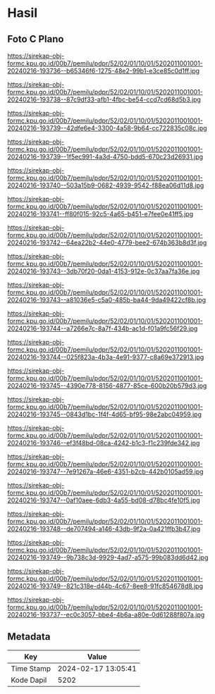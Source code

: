 # Hasil

## Foto C Plano

https://sirekap-obj-formc.kpu.go.id/00b7/pemilu/pdpr/52/02/01/10/01/5202011001001-20240216-193736--b65346f6-1275-48e2-99b1-e3ce85c0d1ff.jpg

https://sirekap-obj-formc.kpu.go.id/00b7/pemilu/pdpr/52/02/01/10/01/5202011001001-20240216-193738--87c9df33-afb1-4fbc-be54-ccd7cd68d5b3.jpg

https://sirekap-obj-formc.kpu.go.id/00b7/pemilu/pdpr/52/02/01/10/01/5202011001001-20240216-193739--42dfe6e4-3300-4a58-9b64-cc722835c08c.jpg

https://sirekap-obj-formc.kpu.go.id/00b7/pemilu/pdpr/52/02/01/10/01/5202011001001-20240216-193739--1f5ec991-4a3d-4750-bdd5-670c23d26931.jpg

https://sirekap-obj-formc.kpu.go.id/00b7/pemilu/pdpr/52/02/01/10/01/5202011001001-20240216-193740--503a15b9-0682-4939-9542-f88ea06d11d8.jpg

https://sirekap-obj-formc.kpu.go.id/00b7/pemilu/pdpr/52/02/01/10/01/5202011001001-20240216-193741--ff80f015-92c5-4a65-b451-e7fee0e41ff5.jpg

https://sirekap-obj-formc.kpu.go.id/00b7/pemilu/pdpr/52/02/01/10/01/5202011001001-20240216-193742--64ea22b2-44e0-4779-bee2-674b363b8d3f.jpg

https://sirekap-obj-formc.kpu.go.id/00b7/pemilu/pdpr/52/02/01/10/01/5202011001001-20240216-193743--3db70f20-0da1-4153-912e-0c37aa7fa36e.jpg

https://sirekap-obj-formc.kpu.go.id/00b7/pemilu/pdpr/52/02/01/10/01/5202011001001-20240216-193743--a81036e5-c5a0-485b-ba44-9da49422cf8b.jpg

https://sirekap-obj-formc.kpu.go.id/00b7/pemilu/pdpr/52/02/01/10/01/5202011001001-20240216-193744--a7266e7c-8a7f-434b-ac1d-f01a9fc56f29.jpg

https://sirekap-obj-formc.kpu.go.id/00b7/pemilu/pdpr/52/02/01/10/01/5202011001001-20240216-193744--025f823a-4b3a-4e91-9377-c8a69e372913.jpg

https://sirekap-obj-formc.kpu.go.id/00b7/pemilu/pdpr/52/02/01/10/01/5202011001001-20240216-193745--4390e778-8156-4877-85ce-600b20b579d3.jpg

https://sirekap-obj-formc.kpu.go.id/00b7/pemilu/pdpr/52/02/01/10/01/5202011001001-20240216-193745--0843d1bc-1f4f-4d65-bf95-98e2abc04959.jpg

https://sirekap-obj-formc.kpu.go.id/00b7/pemilu/pdpr/52/02/01/10/01/5202011001001-20240216-193746--ef3f48bd-08ca-4242-b1c3-f1c239fde342.jpg

https://sirekap-obj-formc.kpu.go.id/00b7/pemilu/pdpr/52/02/01/10/01/5202011001001-20240216-193747--7e91267a-46e6-4351-b2cb-442b0105ad59.jpg

https://sirekap-obj-formc.kpu.go.id/00b7/pemilu/pdpr/52/02/01/10/01/5202011001001-20240216-193747--0af10aee-6db3-4a55-bd08-d78bc4fe10f5.jpg

https://sirekap-obj-formc.kpu.go.id/00b7/pemilu/pdpr/52/02/01/10/01/5202011001001-20240216-193748--de707494-a146-43db-9f2a-0a421ffb3b47.jpg

https://sirekap-obj-formc.kpu.go.id/00b7/pemilu/pdpr/52/02/01/10/01/5202011001001-20240216-193749--9b738c3d-9929-4ad7-a575-99b083dd6d42.jpg

https://sirekap-obj-formc.kpu.go.id/00b7/pemilu/pdpr/52/02/01/10/01/5202011001001-20240216-193749--821c318e-d44b-4c67-8ee8-91fc854678d8.jpg

https://sirekap-obj-formc.kpu.go.id/00b7/pemilu/pdpr/52/02/01/10/01/5202011001001-20240216-193737--ec0c3057-bbe4-4b6a-a80e-0d61288f807a.jpg


## Metadata

| Key        | Value               |
| ---------- | ------------------- |
| Time Stamp | 2024-02-17 13:05:41 |
| Kode Dapil | 5202                |



